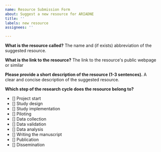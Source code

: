 ```yaml
---
name: Resource Submission Form
about: Suggest a new resource for ARIADNE
title: ''
labels: new resource
assignees: ''

---
```


**What is the resource called?**
The name and (if exists) abbreviation of the suggested resource.

**What is the link to the resource?**
The link to the resource's public webpage or similar

**Please provide a short description of the resource (1-3 sentences).**
A clear and concise description of the suggested resource.

**Which step of the research cycle does the resource belong to?**
- [] Project start
- [] Study design
- [] Study implementation
- [] Piloting
- [] Data collection
- [] Data validation
- [] Data analysis
- [] Writing the manuscript
- [] Publication
- [] Dissemination
